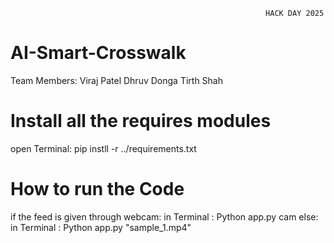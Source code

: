 
                                                             HACK DAY 2025
# AI-Smart-Crosswalk
Team Members:
Viraj Patel 
Dhruv Donga
Tirth Shah

# Install all the requires modules
open Terminal:
pip instll -r ../requirements.txt

# How to run the Code
if the feed is given through webcam:
    in Terminal : Python app.py cam
else: 
    in Terminal : Python app.py "sample_1.mp4"    
    
